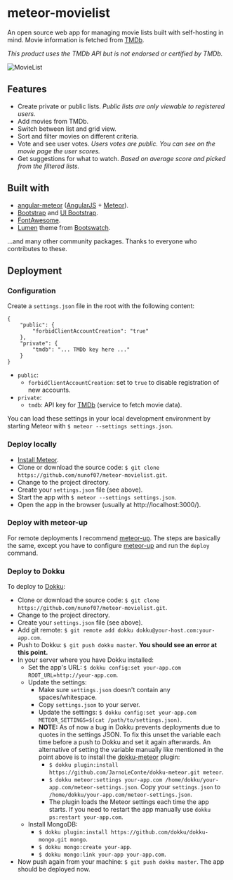 # meteor-movielist

An open source web app for managing movie lists built with self-hosting in mind. Movie information is fetched from [TMDb][tmdb].

_This product uses the TMDb API but is not endorsed or certified by TMDb._

![MovieList][preview-gif]

## Features

- Create private or public lists. _Public lists are only viewable to registered users._
- Add movies from TMDb.
- Switch between list and grid view.
- Sort and filter movies on different criteria.
- Vote and see user votes. _Users votes are public. You can see on the movie page the user scores._
- Get suggestions for what to watch. _Based on average score and picked from the filtered lists._

## Built with

- [angular-meteor][angular-meteor] ([AngularJS][angular] + [Meteor][meteor]).
- [Bootstrap][bootstrap] and [UI Bootstrap][ui-bootstrap].
- [FontAwesome][fontawesome].
- [Lumen][lumen] theme from [Bootswatch][Bootswatch].

...and many other community packages. Thanks to everyone who contributes to these.

## Deployment

### Configuration

Create a `settings.json` file in the root with the following content:

```
{
    "public": {
        "forbidClientAccountCreation": "true"
    },
    "private": {
        "tmdb": "... TMDb key here ..."
    }
}
```

- `public`:
    - `forbidClientAccountCreation`: set to `true` to disable registration of new accounts. 
- `private`:
    - `tmdb`: API key for [TMDb][tmdb] (service to fetch movie data).

You can load these settings in your local development environment by starting Meteor with `$ meteor --settings settings.json`.

### Deploy locally

- [Install Meteor][meteor-install].
- Clone or download the source code: `$ git clone https://github.com/nunof07/meteor-movielist.git`.
- Change to the project directory.
- Create your `settings.json` file (see above).
- Start the app with `$ meteor --settings settings.json`.
- Open the app in the browser (usually at http://localhost:3000/).

### Deploy with meteor-up

For remote deployments I recommend [meteor-up][mup]. The steps are basically the same, except you have to configure [meteor-up][mup] and run the `deploy` command.

### Deploy to Dokku

To deploy to [Dokku][dokku]:

- Clone or download the source code: `$ git clone https://github.com/nunof07/meteor-movielist.git`.
- Change to the project directory.
- Create your `settings.json` file (see above).
- Add git remote: `$ git remote add dokku dokku@your-host.com:your-app.com`.
- Push to Dokku: `$ git push dokku master`. **You should see an error at this point.**
- In your server where you have Dokku installed:
    - Set the app's URL: `$ dokku config:set your-app.com ROOT_URL=http://your-app.com`.
    - Update the settings:
        - Make sure `settings.json` doesn't contain any spaces/whitespace.
        - Copy `settings.json` to your server.
        - Update the settings: `$ dokku config:set your-app.com METEOR_SETTINGS=$(cat /path/to/settings.json)`.
        - **NOTE:** As of now a bug in Dokku prevents deployments due to quotes in the settings JSON.
        To fix this unset the variable each time before a push to Dokku and set it again afterwards.
        An alternative of setting the variable manually like mentioned in the point above is to install the [dokku-meteor][dokku-meteor] plugin:
            - `$ dokku plugin:install https://github.com/JarnoLeConte/dokku-meteor.git meteor`.
            - `$ dokku meteor:settings your-app.com /home/dokku/your-app.com/meteor-settings.json`. Copy your `settings.json` to `/home/dokku/your-app.com/meteor-settings.json`.
            - The plugin loads the Meteor settings each time the app starts. If you need to restart the app manually use `dokku ps:restart your-app.com`.
    - Install MongoDB:
        - `$ dokku plugin:install https://github.com/dokku/dokku-mongo.git mongo`.
        - `$ dokku mongo:create your-app`.
        - `$ dokku mongo:link your-app your-app.com`.
- Now push again from your machine: `$ git push dokku master`. The app should be deployed now.

[tmdb]: https://www.themoviedb.org/
[angular-meteor]: http://www.angular-meteor.com/
[angular]: https://angularjs.org/
[meteor]: https://www.meteor.com/
[bootstrap]: http://getbootstrap.com/
[ui-bootstrap]: http://angular-ui.github.io/bootstrap/
[fontawesome]: http://fontawesome.io/
[lumen]: https://bootswatch.com/lumen/
[bootswatch]: https://bootswatch.com/
[meteor-install]: https://www.meteor.com/install
[preview-gif]: https://cdn.rawgit.com/nunof07/meteor-movielist/4fba0462f0c49acd5e4b76b4a6d8425941d2f8b6/public/images/movielist_demo.gif
[mup]: https://github.com/arunoda/meteor-up
[dokku]: http://dokku.viewdocs.io/dokku/
[dokku-meteor]: https://github.com/JarnoLeConte/dokku-meteor